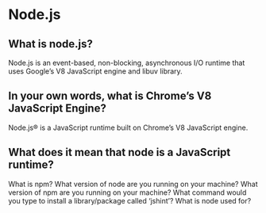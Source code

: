 
# Node.js


## What is node.js?

Node.js is an event-based, non-blocking, asynchronous I/O runtime that uses Google’s V8 JavaScript engine and libuv library.

## In your own words, what is Chrome’s V8 JavaScript Engine?

Node.js® is a JavaScript runtime built on Chrome’s V8 JavaScript engine. 

## What does it mean that node is a JavaScript runtime?

What is npm?
What version of node are you running on your machine?
What version of npm are you running on your machine?
What command would you type to install a library/package called ‘jshint’?
What is node used for?